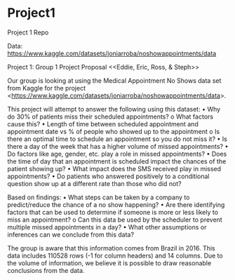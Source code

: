 # Project1
Project 1 Repo

Data: https://www.kaggle.com/datasets/joniarroba/noshowappointments/data

Project 1: Group 1 Project Proposal <<Eddie, Eric, Ross, & Steph>>

Our group is looking at using the Medical Appointment No Shows data set from Kaggle for the project <<https://www.kaggle.com/datasets/joniarroba/noshowappointments/data>>. 

This project will attempt to answer the following using this dataset: 
  •	Why do 30% of patients miss their scheduled appointments? 
    o	What factors cause this?
  •	Length of time between scheduled appointment and appointment date vs % of people who showed up to the appointment
    o	Is there an optimal time to schedule an appointment so you do not miss it?
  •	Is there a day of the week that has a higher volume of missed appointments?
  •	Do factors like age, gender, etc. play a role in missed appointments?
  •	Does the time of day that an appointment is scheduled impact the chances of the patient showing up?
  •	What impact does the SMS received play in missed appointments?
  •	Do patients who answered positively to a conditional question show up at a different rate than those who did not?


Based on findings:
  •	What steps can be taken by a company to predict/reduce the chance of a no show happening?
  •	Are there identifying factors that can be used to determine if someone is more or less likely to miss an appointment?
    o	Can this data be used by the scheduler to prevent multiple missed appointments in a day?
  •	What other assumptions or inferences can we conclude from this data?

The group is aware that this information comes from Brazil in 2016. This data includes 110528 rows (-1 for column headers) and 14 columns.  Due to the volume of information, we believe it is possible to draw reasonable conclusions from the data. 
